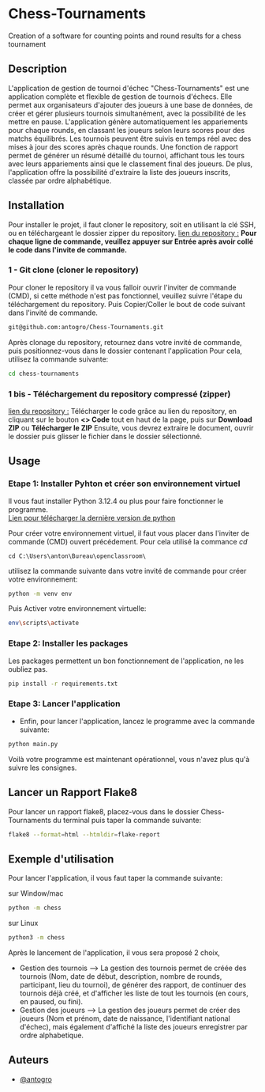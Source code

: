 # Chess-Tournaments
Creation of a software for counting points and round results for a chess tournament


## Description
L'application de gestion de tournoi d'échec "Chess-Tournaments" est une application complète et flexible de gestion de tournois d'échecs. Elle permet aux organisateurs d'ajouter des joueurs à une base de données, de créer et gérer plusieurs tournois simultanément, avec la possibilité de les mettre en pause. L'application génère automatiquement les appariements pour chaque rounds, en classant les joueurs selon leurs scores pour des matchs équilibrés. Les tournois peuvent être suivis en temps réel avec des mises à jour des scores après chaque rounds. Une fonction de rapport permet de générer un résumé détaillé du tournoi, affichant tous les tours avec leurs appariements ainsi que le classement final des joueurs. De plus, l'application offre la possibilité d'extraire la liste des joueurs inscrits, classée par ordre alphabétique.


## Installation

Pour installer le projet, il faut cloner le repository, soit en utilisant la clé SSH, ou en téléchargeant le dossier zipper du repository. 
[lien du repository :](https://github.com/antogro/Chess-Tournaments.git)
**Pour chaque ligne de commande, veuillez appuyer sur Entrée après avoir collé le code dans l'invite de commande.**


### 1 - Git clone (cloner le repository)

Pour cloner le repository il va vous falloir ouvrir l'inviter de commande (CMD), si cette méthode n'est pas fonctionnel,
veuillez suivre l'étape du téléchargement du repository.
Puis Copier/Coller le bout de code suivant dans l'invité de commande.
```bash
git@github.com:antogro/Chess-Tournaments.git
```

Après clonage du repository, retournez dans votre invité de commande, puis positionnez-vous dans le dossier contenant l'application
    Pour cela, utilisez la commande suivante:
```bash
cd chess-tournaments
```

### 1 bis - Téléchargement du repository compressé (zipper)

[lien du repository :](https://github.com/antogro/Chess-Tournaments.git)
Télécharger le code grâce au lien du repository, en cliquant sur le bouton **<> Code** tout en haut de la page, puis sur **Download ZIP** ou **Télécharger le ZIP**
Ensuite, vous devrez extraire le document, ouvrir le dossier puis glisser le fichier dans le dossier sélectionné.



## Usage

### Etape 1: Installer Pyhton et créer son environnement virtuel

Il vous faut installer Python 3.12.4 ou plus pour faire fonctionner le programme.  
[Lien pour télécharger la dernière version de python](https://www.python.org/downloads/)

Pour créer votre environnement virtuel, il faut vous placer dans l'inviter de commande (CMD) ouvert précédement.
Pour cela utilisé la commance *cd*

```cd C:\Users\anton\Bureau\openclassroom\``` 

utilisez la commande suivante dans votre invité de commande pour créer votre environnement:

```bash
python -m venv env

```

Puis Activer votre environnement virtuelle:
```bash
env\scripts\activate
```


### Etape 2: Installer les packages
Les packages permettent un bon fonctionnement de l'application, ne les oubliez pas.
```bash
pip install -r requirements.txt
```

### Etape 3: Lancer l'application
- Enfin, pour lancer l'application,
lancez le programme avec la commande suivante:

```bash
python main.py
```
                        
Voilà votre programme est maintenant opérationnel, vous n'avez plus qu'à suivre les consignes.


## Lancer un Rapport Flake8
Pour lancer un rapport flake8, placez-vous dans le dossier Chess-Tournaments du terminal
puis taper la commande suivante:
```bash
flake8 --format=html --htmldir=flake-report
```
        


## Exemple d'utilisation

Pour lancer l'application, il vous faut taper la commande suivante:

sur Window/mac

```bash
python -m chess
```
sur Linux
```bash
python3 -m chess
```

Après le lancement de l'application, il vous sera proposé 2 choix,

- Gestion des tournois
--> La gestion des tournois permet de créée des tournois (Nom, date de début, description, nombre de rounds, participant, lieu du tournoi), de générer des rapport, de continuer des tournois déjà créé, et d'afficher les liste de tout les tournois (en cours, en paused, ou fini).
- Gestion des joueurs
--> La gestion des joueurs permet de créer des joueurs (Nom et prénom, date de naissance, l'identifiant national d'échec), mais également d'affiché la liste des joueurs enregistrer par ordre alphabetique.


## Auteurs

- [@antogro](https://www.github.com/antogro)